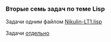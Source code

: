 ### Вторые семь задач по теме Lisp

Задачи одним файлом [Nikulin-LT1.lisp](Nikulin-LT2.lisp)

Задачи [отдельно](/tasks)
